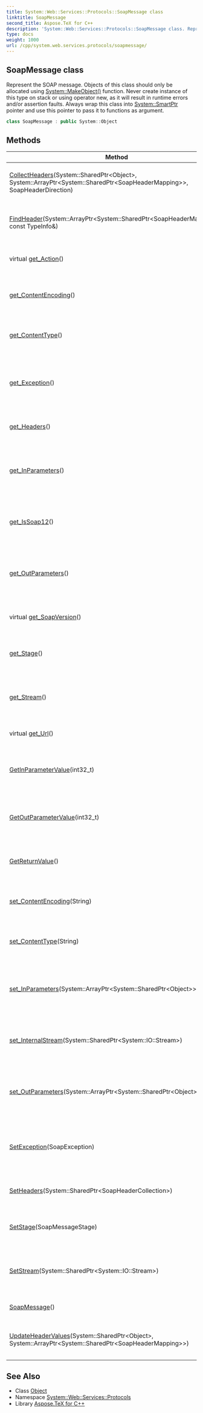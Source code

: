 ```yaml
---
title: System::Web::Services::Protocols::SoapMessage class
linktitle: SoapMessage
second_title: Aspose.TeX for C++
description: 'System::Web::Services::Protocols::SoapMessage class. Represent the SOAP message. Objects of this class should only be allocated using System::MakeObject() function. Never create instance of this type on stack or using operator new, as it will result in runtime errors and/or assertion faults. Always wrap this class into System::SmartPtr pointer and use this pointer to pass it to functions as argument in C++.'
type: docs
weight: 1000
url: /cpp/system.web.services.protocols/soapmessage/
---
```

## SoapMessage class


Represent the SOAP message. Objects of this class should only be allocated using [System::MakeObject()](../../system/makeobject/) function. Never create instance of this type on stack or using operator new, as it will result in runtime errors and/or assertion faults. Always wrap this class into [System::SmartPtr](../../system/smartptr/) pointer and use this pointer to pass it to functions as argument.

```cpp
class SoapMessage : public System::Object
```

## Methods

| Method | Description |
| --- | --- |
| [CollectHeaders](./collectheaders/)(System::SharedPtr\<Object\>, System::ArrayPtr\<System::SharedPtr\<SoapHeaderMapping\>\>, SoapHeaderDirection) | Sets the internal collection of the SOAP headers. |
| [FindHeader](./findheader/)(System::ArrayPtr\<System::SharedPtr\<SoapHeaderMapping\>\>, const TypeInfo\&) | Find the header mapping by specified header type. |
| virtual [get_Action](./get_action/)() | Returns a value of the 'SOAPAction' attribute. |
| [get_ContentEncoding](./get_contentencoding/)() | Gets a value of the 'Content-Encoding' header. |
| [get_ContentType](./get_contenttype/)() | Gets a value of the 'Content-Type' header. |
| [get_Exception](./get_exception/)() | Gets the exception that is thrown by the XML [Web](../../system.web/) service method. |
| [get_Headers](./get_headers/)() | Returns the collection of the SOAP headers. |
| [get_InParameters](./get_inparameters/)() | Gets the parameters that are passed into the XML [Web](../../system.web/) service method. |
| [get_IsSoap12](./get_issoap12/)() | Returns a value that indicates if SOAP version 1.2 is used. |
| [get_OutParameters](./get_outparameters/)() | Gets the output parameters passed into the XML [Web](../../system.web/) service method. |
| virtual [get_SoapVersion](./get_soapversion/)() | Returns the SOAP version that is used. |
| [get_Stage](./get_stage/)() | Gets the processing stage of a SOAP message. |
| [get_Stream](./get_stream/)() | Gets the stream that contains the SOAP message data. |
| virtual [get_Url](./get_url/)() | Returns the XML [Web](../../system.web/) service URL. |
| [GetInParameterValue](./getinparametervalue/)(int32_t) | Gets the input parameter value at the specified index. |
| [GetOutParameterValue](./getoutparametervalue/)(int32_t) | Gets the output parameter value at the specified index. |
| [GetReturnValue](./getreturnvalue/)() | Gets the return value of the XML [Web](../../system.web/) service method. |
| [set_ContentEncoding](./set_contentencoding/)(String) | Sets a value of the 'Content-Encoding' header. |
| [set_ContentType](./set_contenttype/)(String) | Sets a value of the 'Content-Type' header. |
| [set_InParameters](./set_inparameters/)(System::ArrayPtr\<System::SharedPtr\<Object\>\>) | Sets the parameters that are passed into the XML [Web](../../system.web/) service method. |
| [set_InternalStream](./set_internalstream/)(System::SharedPtr\<System::IO::Stream\>) | Sets the stream that contains the SOAP message data. |
| [set_OutParameters](./set_outparameters/)(System::ArrayPtr\<System::SharedPtr\<Object\>\>) | Sets the output parameters passed into the XML [Web](../../system.web/) service method. |
| [SetException](./setexception/)(SoapException) | Sets the exception that is thrown by the XML [Web](../../system.web/) service method. |
| [SetHeaders](./setheaders/)(System::SharedPtr\<SoapHeaderCollection\>) | Sets the collection of the SOAP headers. |
| [SetStage](./setstage/)(SoapMessageStage) | Sets the processing stage of the SOAP message. |
| [SetStream](./setstream/)(System::SharedPtr\<System::IO::Stream\>) | Sets the stream that contains the SOAP message data. |
| [SoapMessage](./soapmessage/)() | Constructs a new instance. |
| [UpdateHeaderValues](./updateheadervalues/)(System::SharedPtr\<Object\>, System::ArrayPtr\<System::SharedPtr\<SoapHeaderMapping\>\>) | Updates the internal collection of the SOAP headers. |
## See Also

* Class [Object](../../system/object/)
* Namespace [System::Web::Services::Protocols](../)
* Library [Aspose.TeX for C++](../../)
